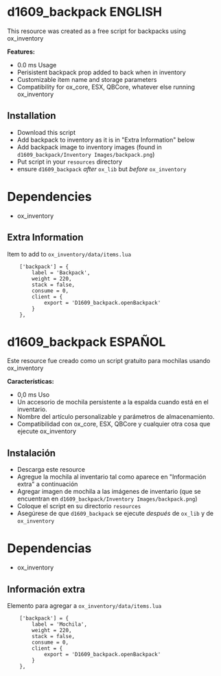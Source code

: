 # d1609_backpack ENGLISH

This resource was created as a free script for backpacks using ox_inventory

<b>Features:</b>
- 0.0 ms Usage
- Perisistent backpack prop added to back when in inventory
- Customizable item name and storage parameters
- Compatibility for ox_core, ESX, QBCore, whatever else running ox_inventory

## Installation

- Download this script
- Add backpack to inventory as it is in "Extra Information" below
- Add backpack image to inventory images (found in `d1609_backpack/Inventory Images/backpack.png`)
- Put script in your `resources` directory
- ensure `d1609_backpack` *after* `ox_lib` but *before* `ox_inventory`

# Dependencies
 - ox_inventory

## Extra Information
Item to add to `ox_inventory/data/items.lua`
```
	['backpack'] = {
		label = 'Backpack',
		weight = 220,
		stack = false,
		consume = 0,
		client = {
			export = 'D1609_backpack.openBackpack'
		}
	},
```

# d1609_backpack ESPAÑOL

Este resource fue creado como un script gratuito para mochilas usando ox_inventory

<b>Características:</b>
- 0,0 ms Uso
- Un accesorio de mochila persistente a la espalda cuando está en el inventario.
- Nombre del artículo personalizable y parámetros de almacenamiento.
- Compatibilidad con ox_core, ESX, QBCore y cualquier otra cosa que ejecute ox_inventory

## Instalación

- Descarga este resource
- Agregue la mochila al inventario tal como aparece en "Información extra" a continuación
- Agregar imagen de mochila a las imágenes de inventario (que se encuentran en `d1609_backpack/Inventory Images/backpack.png`)
- Coloque el script en su directorio `resources`
- Asegúrese de que `d1609_backpack` se ejecute *después* de `ox_lib` y de `ox_inventory`

# Dependencias
  - ox_inventory

## Información extra
Elemento para agregar a `ox_inventory/data/items.lua`
```
	['backpack'] = {
		label = 'Mochila',
		weight = 220,
		stack = false,
		consume = 0,
		client = {
			export = 'D1609_backpack.openBackpack'
		}
	},
```

